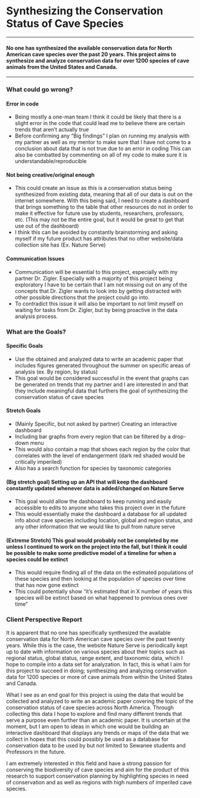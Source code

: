 # Synthesizing the Conservation Status of Cave Species 

---

#### No one has synthesized the available conservation data for North American cave species over the past 20 years. This project aims to synthesize and analyze conservation data for over 1200 species of cave animals from the United States and Canada.

---








### What could go wrong?

####   Error in code
  * Being mostly a one-man team I think it could be likely that there is a slight error in the code that could lead me to believe there are certain trends that aren’t actually true
  * Before confirming any “Big findings” I plan on running my analysis with my partner as well as my mentor to make sure that I have not come to a conclusion about data that is not true due to an error in coding 
This can also be combatted by commenting on all of my code to make sure it is understandable/reproducible 

####  Not being creative/original enough
  * This could create an issue as this is a conservation status being synthesized from existing data, meaning that all of our data is out on the internet somewhere. With this being said, I need to create a dashboard that brings something to the table that other resources do not in order to make it effective for future use by students, researchers, professors, etc. (This may not be the entire goal, but it would be great to get that use out of the dashboard)
  * I think this can be avoided by constantly brainstorming and asking myself if my future product has attributes that no other website/data collection site has (Ex. Nature Serve)

####  Communication Issues
  * Communication will be essential to this project, especially with my partner Dr. Zigler. Especially with a majority of this project being exploratory I have to be certain that I am not missing out on any of the concepts that Dr. Zigler wants to look into by getting distracted with other possible directions that the project could go into. 
  * To contradict this issue it will also be important to not limit myself on waiting for tasks from Dr. Zigler, but by being proactive in the data analysis process. 


### What are the Goals?

#### Specific Goals
   * Use the obtained and analyzed data to write an academic paper that includes figures generated throughout the summer on specific areas of analysis (ex. By region, by status)
   * This goal would be considered successful in the event that graphs can be generated on trends that my partner and I are interested in and that they include meaningful data that furthers the goal of synthesizing the conservation status of cave species 
 #### Stretch Goals 
   * (Mainly Specific, but not asked by partner) Creating an interactive dashboard
   * Including bar graphs from every region that can be filtered by a drop-down menu 
   * This would also contain a map that shows each region by the color that correlates with the level of endangerment (dark red shaded would be critically imperiled) 
   * Also has a search function for species by taxonomic categories 
 #### (Big stretch goal) Setting up an API that will keep the dashboard constantly updated whenever data is added/changed on Nature Serve 
  * This goal would allow the dashboard to keep running and easily accessible to edits to anyone who takes this project over in the future 
  * This would essentially make the dashboard a database for all updated info about cave species including location, global and region status, and any other   information that we would like to pull from nature serve 
 #### (Extreme Stretch) This goal would probably not be completed by me unless I continued to work on the project into the fall, but I think it could be possible to make some predictive model of a timeline for when a species could be extinct 
  * This would require finding all of the data on the estimated populations of these species and then looking at the population of species over time that has now gone extinct
  * This could potentially show “it’s estimated that in X number of years this species will be extinct based on what happened to previous ones over time” 

### Client Perspective Report 

  It is apparent that no one has specifically synthesized the available conservation data for North American cave species over the past twenty years. While this is the case, the website Nature Serve is periodically kept up to date with information on various species about their topics such as regional status, global status, range extent, and taxonomic data, which I hope to compile into a data set for analyzation. In fact, this is what I aim for this project to succeed in doing; synthesizing and analyzing conservation data for 1200 species or more of cave animals from within the United States and Canada. 


  What I see as an end goal for this project is using the data that would be collected and analyzed to write an academic paper covering the topic of the conservation status of cave species across North America. Through collecting this data I hope to explore and find many different trends that serve a purpose even further than an academic paper. It is uncertain at the moment, but I am open to ideas in which one would be building an interactive dashboard that displays any trends or maps of the data that we collect in hopes that this could possibly be used as a database for conservation data to be used by but not limited to Sewanee students and Professors in the future. 


  I am extremely interested in this field and have a strong passion for conserving the biodiversity of cave species and aim for the product of this research to support conservation planning by highlighting species in need of conservation and as well as regions with high numbers of imperiled cave species. 




